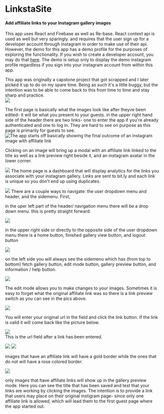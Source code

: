 ﻿# LinkstaSite
####  Add affiliate links to your Instagram gallery images  

This app uses React and Firebase as well as Re-base.  React context api is used as well but very sparingly.  and requires that the user sign up for a developer account through instagram in order to make use of their api.  However, the demo for this app has a demo profile for the purposes of exploring the functionality. If you wish to create a developer account, you may do that [here](https://www.instagram.com/developer/register/). The demo  is setup only to display the demo instagram profile regardless if you sign into your instagram account from within this app.  

This app was originally a capstone project that got scrapped and I later picked it up to do on my spare time.  Being as such it's a little buggy, but the intention was to be able to come back to this from time to time and stay sharp and practice.  
![](images/guestpage.PNG)

The first page is basically what the images look like after theyve been edited- it will be what you present to your guests. in the upper right hand side of the header there are two links- one to enter the app if you're already authenticated and one to log in.  They are hard to see on purpose as this page is primarily for guests to see.  
![The app starts off basically showing the final outcome of an instagram image with affiliate link ](images/guest%20page.PNG)  

Clicking on an image will bring up a modal with an affiliate link linked to the title as well as a link preview right beside it, and an instagram avatar in the lower corner.   
  
    
    



![](images/analytics.PNG)
The home page is a dashboard that will display analytics for the links you associate with your instagram gallery.  Links are sent to bit.ly and each link is unique so you don't end up using duplicates.  


![](images/dropdown.PNG)
  There are a couple ways to navigate: the user dropdown menu and header, and the sidemenu. First, 

in the uper left part of the header/ navigation menu there will be a drop down menu. this is pretty straight forward.  

![](images/navbar.PNG)  

in the upper right side or directly to the opposite side of the user dropdown menu there is a home button, finished gallery view button, and logout button

![](images/sidemenu.PNG)      

on the left side you will always see the sidemenu which has (from top to bottom) fetch gallery button, edit mode button, gallery preview button, and information / help button.

![](images/edit%20mode%20.PNG)   

The edit mode allows you to make changes to your images.  Sometimes it is easy to forget what the original affiliate link was so there is a link preview switch as you can see in the pics above.

![](images/urlBar.PNG)   

You will enter your original url in the field and click the link button.  If the link is valid it will come back like the picture below.  


![](images/rul%20entered.PNG)    
This is the url field after a link has been entered.




  
  

![](images/linked.PNG)  ![](images/unlinked.PNG)    

images that have an affiliate link will have a gold border while the ones that do not will have a rose colored border.



![](images/grid.PNG)    

only images that have affiliate links will show up in the gallery preview mode.  Here you can see the title that has been saved and test that your links are working by clicking the images.  The intention is to provide a link that users may place on their original instigram page- since only one affiliate link is allowed, which will lead them to the first guest page where the app started out.

